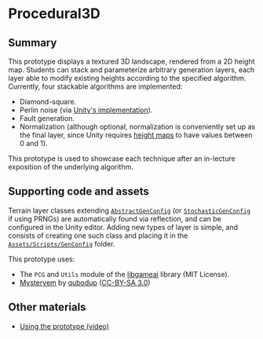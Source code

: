 # Procedural3D

## Summary

This prototype displays a textured 3D landscape, rendered from a 2D height map.
Students can stack and parameterize arbitrary generation layers, each layer able
to modify existing heights according to the specified algorithm. Currently, four
stackable algorithms are implemented:

- Diamond-square.
- Perlin noise (via [Unity's implementation][uperlin]).
- Fault generation.
- Normalization (although optional, normalization is conveniently set up as the
  final layer, since Unity requires [height maps] to have values between 0 and
  1).

This prototype is used to showcase each technique after an in-lecture exposition
of the underlying algorithm.

## Supporting code and assets

Terrain layer classes extending [`AbstractGenConfig`] (or
[`StochasticGenConfig`] if using PRNGs) are automatically found via reflection,
and can be configured in the Unity editor. Adding new types of layer is simple,
and consists of creating one such class and placing it in the
[`Assets/Scripts/GenConfig`] folder.

This prototype uses:

- The `PCG` and `Utils` module of the [libgameai] library (MIT License).
- [Mysteryem](https://opengameart.org/node/8070) by
  [qubodup](https://opengameart.org/users/qubodup)
  ([CC-BY-SA 3.0](http://creativecommons.org/licenses/by-sa/3.0/))

## Other materials

- [Using the prototype (video)](https://youtu.be/ucg_KcJSSTs)

[libgameai]:https://github.com/nunofachada/libgameai
[height maps]:https://docs.unity3d.com/Manual/Textures.html#TerrainHeightmaps
[uperlin]:https://docs.unity3d.com/ScriptReference/Mathf.PerlinNoise.html
[`AbstractGenConfig`]:Assets/Scripts/GenConfig/AbstractGenConfig.cs
[`StochasticGenConfig`]:Assets/Scripts/GenConfig/StochasticGenConfig.cs
[`Assets/Scripts/GenConfig`]:Assets/Scripts/GenConfig
